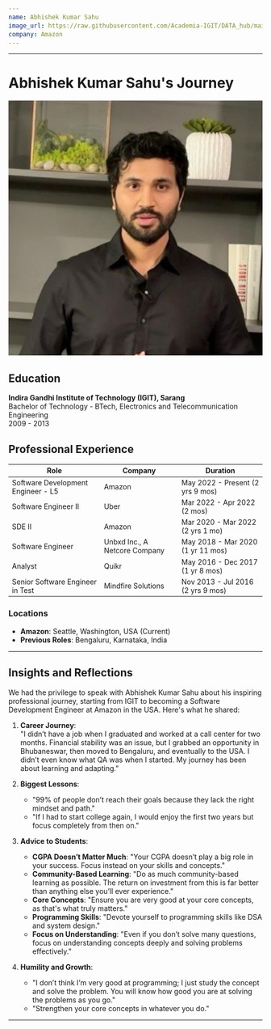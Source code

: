 ```yaml
---
name: Abhishek Kumar Sahu
image_url: https://raw.githubusercontent.com/Academia-IGIT/DATA_hub/main/img/Abhishek%20Kumar%20Sahu.jpg
company: Amazon
---
```



---

# Abhishek Kumar Sahu's Journey

![Abhishek Kumar Sahu](https://raw.githubusercontent.com/Academia-IGIT/DATA_hub/main/img/Abhishek%20Kumar%20Sahu.jpg)

## Education  
**Indira Gandhi Institute of Technology (IGIT), Sarang**  
Bachelor of Technology - BTech, Electronics and Telecommunication Engineering  
2009 - 2013  

## Professional Experience  
| Role                                 | Company                      | Duration                     |
|--------------------------------------|------------------------------|------------------------------|
| Software Development Engineer - L5   | Amazon                      | May 2022 - Present (2 yrs 9 mos)   |
| Software Engineer II                 | Uber                        | Mar 2022 - Apr 2022 (2 mos)       |
| SDE II                               | Amazon                      | Mar 2020 - Mar 2022 (2 yrs 1 mo)  |
| Software Engineer                    | Unbxd Inc., A Netcore Company | May 2018 - Mar 2020 (1 yr 11 mos) |
| Analyst                              | Quikr                       | May 2016 - Dec 2017 (1 yr 8 mos)  |
| Senior Software Engineer in Test     | Mindfire Solutions          | Nov 2013 - Jul 2016 (2 yrs 9 mos) |

### Locations  
- **Amazon**: Seattle, Washington, USA (Current)  
- **Previous Roles**: Bengaluru, Karnataka, India  

---

## Insights and Reflections  

We had the privilege to speak with Abhishek Kumar Sahu about his inspiring professional journey, starting from IGIT to becoming a Software Development Engineer at Amazon in the USA. Here's what he shared:

1. **Career Journey**:  
   "I didn’t have a job when I graduated and worked at a call center for two months. Financial stability was an issue, but I grabbed an opportunity in Bhubaneswar, then moved to Bengaluru, and eventually to the USA. I didn’t even know what QA was when I started. My journey has been about learning and adapting."

2. **Biggest Lessons**:  
   - "99% of people don’t reach their goals because they lack the right mindset and path."  
   - "If I had to start college again, I would enjoy the first two years but focus completely from then on."  

3. **Advice to Students**:  
   - **CGPA Doesn’t Matter Much**: "Your CGPA doesn’t play a big role in your success. Focus instead on your skills and concepts."  
   - **Community-Based Learning**: "Do as much community-based learning as possible. The return on investment from this is far better than anything else you’ll ever experience."  
   - **Core Concepts**: "Ensure you are very good at your core concepts, as that's what truly matters."  
   - **Programming Skills**: "Devote yourself to programming skills like DSA and system design."  
   - **Focus on Understanding**: "Even if you don’t solve many questions, focus on understanding concepts deeply and solving problems effectively."  

4. **Humility and Growth**:  
   - "I don’t think I’m very good at programming; I just study the concept and solve the problem. You will know how good you are at solving the problems as you go."  
   - "Strengthen your core concepts in whatever you do."


---  
